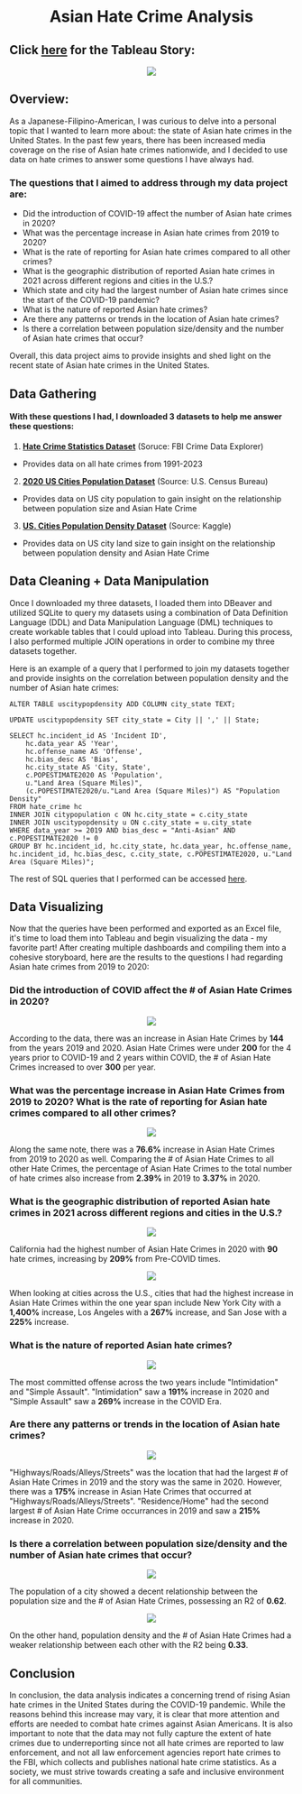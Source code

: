 <h1 align="center">Asian Hate Crime Analysis</h1>

## Click [here](https://public.tableau.com/app/profile/seve.silvestre/viz/AsianHateCrimeCaseStudy/AsianHateCrimeStory?publish=yesLink) for the Tableau Story:</h2>
<p align="center">
  <a href="https://public.tableau.com/app/profile/seve.silvestre/viz/AsianHateCrimeCaseStudy/AsianHateCrimeStory?publish=yesLink"> <img src= "https://github.com/sevesilvestre/AsianHateCrimeAnalysis/blob/main/images/title3.png"/></a>
</p>

## Overview:
As a Japanese-Filipino-American, I was curious to delve into a personal topic that I wanted to learn more about: the state of Asian hate crimes in the United States. In the past few years, there has been increased media coverage on the rise of Asian hate crimes nationwide, and I decided to use data on hate crimes to answer some questions I have always had.

### The questions that I aimed to address through my data project are:

- Did the introduction of COVID-19 affect the number of Asian hate crimes in 2020?
- What was the percentage increase in Asian hate crimes from 2019 to 2020?
- What is the rate of reporting for Asian hate crimes compared to all other crimes?
- What is the geographic distribution of reported Asian hate crimes in 2021 across different regions and cities in the U.S.?
- Which state and city had the largest number of Asian hate crimes since the start of the COVID-19 pandemic?
- What is the nature of reported Asian hate crimes?
- Are there any patterns or trends in the location of Asian hate crimes?
- Is there a correlation between population size/density and the number of Asian hate crimes that occur?

Overall, this data project aims to provide insights and shed light on the recent state of Asian hate crimes in the United States.

## Data Gathering
#### With these questions I had, I downloaded 3 datasets to help me answer these questions:
1. **[Hate Crime Statistics Dataset](https://cde.ucr.cjis.gov/LATEST/webapp/#/pages/downloads%23datasets)** (Soruce: FBI Crime Data Explorer)
 - Provides data on all hate crimes from 1991-2023
2. **[2020 US Cities Population Dataset](https://www.census.gov/data/tables/time-series/demo/popest/2020s-total-cities-and-towns.html)** (Source: U.S. Census Bureau)
 - Provides data on US city population to gain insight on the relationship between population size and Asian Hate Crime
3. **[US. Cities Population Density Dataset](https://www.kaggle.com/datasets/mmcgurr/us-city-population-densities)** (Source: Kaggle)
 - Provides data on US city land size to gain insight on the relationship between population density and Asian Hate Crime

## Data Cleaning + Data Manipulation
Once I downloaded my three datasets, I loaded them into DBeaver and utilized SQLite to query my datasets using a combination of Data Definition Language (DDL) and Data Manipulation Language (DML) techniques to create workable tables that I could upload into Tableau. During this process, I also performed multiple JOIN operations in order to combine my three datasets together.

Here is an example of a query that I performed to join my datasets together and provide insights on the correlation between population density and the number of Asian hate crimes:

```
ALTER TABLE uscitypopdensity ADD COLUMN city_state TEXT;

UPDATE uscitypopdensity SET city_state = City || ',' || State;

SELECT hc.incident_id AS 'Incident ID',
	hc.data_year AS 'Year',
	hc.offense_name AS 'Offense',
	hc.bias_desc AS 'Bias',
	hc.city_state AS 'City, State',
	c.POPESTIMATE2020 AS 'Population',
	u."Land Area (Square Miles)",
	(c.POPESTIMATE2020/u."Land Area (Square Miles)") AS "Population Density"
FROM hate_crime hc
INNER JOIN citypopulation c ON hc.city_state = c.city_state
INNER JOIN uscitypopdensity u ON c.city_state = u.city_state
WHERE data_year >= 2019 AND bias_desc = "Anti-Asian" AND c.POPESTIMATE2020 != 0
GROUP BY hc.incident_id, hc.city_state, hc.data_year, hc.offense_name, hc.incident_id, hc.bias_desc, c.city_state, c.POPESTIMATE2020, u."Land Area (Square Miles)";
```
The rest of SQL queries that I performed can be accessed [here](https://github.com/sevesilvestre/AsianHateCrimeAnalysis/blob/main/SQL%20Queries/Asian%20Hate%20Crime%20SQL%20Queries.txt).

## Data Visualizing
Now that the queries have been performed and exported as an Excel file, it's time to load them into Tableau and begin visualizing the data - my favorite part! After creating multiple dashboards and compiling them into a cohesive storyboard, here are the results to the questions I had regarding Asian hate crimes from 2019 to 2020:

### Did the introduction of COVID affect the # of Asian Hate Crimes in 2020?
<p align="center">
  <img src= "https://github.com/sevesilvestre/AsianHateCrimeAnalysis/blob/main/images/%23ofCrimes.png">
</p>

According to the data, there was an increase in Asian Hate Crimes by **144** from the years 2019 and 2020. Asian Hate Crimes were under **200** for the 4 years prior to COVID-19 and 2 years within COVID, the # of Asian Hate Crimes increased to over **300** per year. 

### What was the percentage increase in Asian Hate Crimes from 2019 to 2020? What is the rate of reporting for Asian hate crimes compared to all other crimes?
<p align="center">
  <img src= "https://github.com/sevesilvestre/AsianHateCrimeAnalysis/blob/main/images/%25ofCrimes.png">
</p>

Along the same note, there was a **76.6%** increase in Asian Hate Crimes from 2019 to 2020 as well. Comparing the # of Asian Hate Crimes to all other Hate Crimes, the percentage of Asian Hate Crimes to the total number of hate crimes also increase from **2.39%** in 2019 to **3.37%** in 2020. 

### What is the geographic distribution of reported Asian hate crimes in 2021 across different regions and cities in the U.S.?
<p align="center">
  <img src= "https://github.com/sevesilvestre/AsianHateCrimeAnalysis/blob/main/images/State.png">
</p>

California had the highest number of Asian Hate Crimes in 2020 with **90** hate crimes, increasing by **209%** from Pre-COVID times. 

<p align="center">
  <img src= "https://github.com/sevesilvestre/AsianHateCrimeAnalysis/blob/main/images/Cities.png" >
</p>

When looking at cities across the U.S., cities that had the highest increase in Asian Hate Crimes within the one year span include New York City with a **1,400%** increase, Los Angeles with a **267%** increase, and San Jose with a **225%** increase. 

### What is the nature of reported Asian hate crimes?
<p align="center">
  <img src= "https://github.com/sevesilvestre/AsianHateCrimeAnalysis/blob/main/images/Offenses.png">
</p>

The most committed offense across the two years include "Intimidation" and "Simple Assault". "Intimidation" saw a **191%** increase in 2020 and "Simple Assault" saw a **269%** increase in the COVID Era. 

### Are there any patterns or trends in the location of Asian hate crimes?
<p align="center">
  <img src= "https://github.com/sevesilvestre/AsianHateCrimeAnalysis/blob/main/images/Locations.png">
</p>

"Highways/Roads/Alleys/Streets" was the location that had the largest # of Asian Hate Crimes in 2019 and the story was the same in 2020. However, there was a **175%** increase in Asian Hate Crimes that occurred at "Highways/Roads/Alleys/Streets". "Residence/Home" had the second largest # of Asian Hate Crime occurrances in 2019 and saw a **215%** increase in 2020.

### Is there a correlation between population size/density and the number of Asian hate crimes that occur?
<p align="center">
  <img src= "https://github.com/sevesilvestre/AsianHateCrimeAnalysis/blob/main/images/popsize.png">
</p>

The population of a city showed a decent relationship between the population size and the # of Asian Hate Crimes, possessing an R2 of **0.62**. 

<p align="center">
  <img src= "https://github.com/sevesilvestre/AsianHateCrimeAnalysis/blob/main/images/popdensity.png">
</p>

On the other hand, population density and the # of Asian Hate Crimes had a weaker relationship between each other with the R2 being **0.33**. 

## Conclusion
In conclusion, the data analysis indicates a concerning trend of rising Asian hate crimes in the United States during the COVID-19 pandemic. While the reasons behind this increase may vary, it is clear that more attention and efforts are needed to combat hate crimes against Asian Americans. It is also important to note that the data may not fully capture the extent of hate crimes due to underreporting since not all hate crimes are reported to law enforcement, and not all law enforcement agencies report hate crimes to the FBI, which collects and publishes national hate crime statistics. As a society, we must strive towards creating a safe and inclusive environment for all communities.


